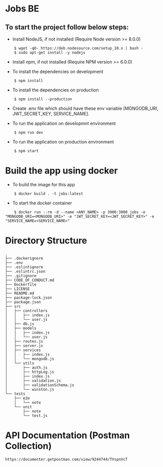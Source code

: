 # Jobs BE

## To start the project follow below steps:

- Install NodeJS, if not installed (Require Node version >= 8.0.0)

```
	$ wget -qO- https://deb.nodesource.com/setup_10.x | bash -
	$ sudo apt-get install -y nodejs
```

- Install npm, if not installed (Require NPM version >= 6.0.0)

- To install the dependencies on development

```
	$ npm install
```

- To install the dependencies on production

```
	$ npm install --production
```

- Create .env file which should have these env variable [MONGODB_URI, JWT_SECRET_KEY, SERVICE_NAME].

- To run the application on developmnt environment

```
	$ npm run dev
```

- To run the application on production environment

```
	$ npm start
```

# Build the app using docker

- To build the image for this app

```
	$ docker build . -t jobs:latest
```

- To start the docker container

```
	$ docker run --rm -d --name <ANY_NAME> -p 3000:3000 jobs -e "MONGODB_URI=<MONGODB_URI>" -e "JWT_SECRET_KEY=<JWT_SECRET_KEY>" -e "SERVICE_NAME=<SERVICE_NAME>"
```

# Directory Structure

```
.
├── .dockerignore
├── .env
├── .eslintignore
├── .eslintrc.json
├── .gitignore
├── CODE_OF_CONDUCT.md
├── Dockerfile
├── LICENSE
├── README.md
├── package-lock.json
├── package.json
├── src
│   ├── controllers
│   │   ├── index.js
│   │   └── user.js
│   ├── db.js
│   ├── models
│   │   ├── index.js
│   │   └── user.js
│   ├── routes.js
│   ├── server.js
│   ├── services
│   │   ├── index.js
│   │   └── mongodb.js
│   └── utils
│       ├── auth.js
│       ├── httpLog.js
│       ├── index.js
│       ├── validation.js
│       ├── validationSchema.js
│       └── winston.js
└── tests
    ├── e2e
    │   └── note
    └── unit
        ├── note
        └── test.js
```

# API Documentation (Postman Collection)
```
https://documenter.getpostman.com/view/9244744/TVspnVcT
```

